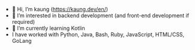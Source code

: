 - 👋 Hi, I’m kaung (https://kaung.dev/en/)
- 👀 I’m interested in backend development (and front-end development if required)
- 🌱 I’m currently learning Kotlin
- I have worked with Python, Java, Bash, Ruby, JavaScript, HTML/CSS, GoLang

<!---
kglns/kglns is a ✨ special ✨ repository because its `README.md` (this file) appears on your GitHub profile.
You can click the Preview link to take a look at your changes.
--->
